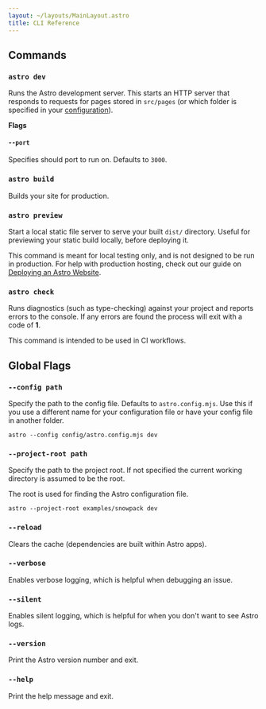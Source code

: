 ```yaml
---
layout: ~/layouts/MainLayout.astro
title: CLI Reference
---
```


## Commands

### `astro dev`

Runs the Astro development server. This starts an HTTP server that responds to requests for pages stored in `src/pages` (or which folder is specified in your [configuration](/docs/en/reference/configuration-reference)).

**Flags**

#### `--port`

Specifies should port to run on. Defaults to `3000`.

### `astro build`

Builds your site for production.

### `astro preview`

Start a local static file server to serve your built `dist/` directory. Useful for previewing your static build locally, before deploying it.

This command is meant for local testing only, and is not designed to be run in production. For help with production hosting, check out our guide on [Deploying an Astro Website](/docs/en/guides/deploy).

### `astro check`

Runs diagnostics (such as type-checking) against your project and reports errors to the console. If any errors are found the process will exit with a code of **1**.

This command is intended to be used in CI workflows.

## Global Flags

### `--config path`

Specify the path to the config file. Defaults to `astro.config.mjs`. Use this if you use a different name for your configuration file or have your config file in another folder.

```shell
astro --config config/astro.config.mjs dev
```

### `--project-root path`

Specify the path to the project root. If not specified the current working directory is assumed to be the root.

The root is used for finding the Astro configuration file.

```shell
astro --project-root examples/snowpack dev
```

### `--reload`

Clears the cache (dependencies are built within Astro apps).

### `--verbose`

Enables verbose logging, which is helpful when debugging an issue.

### `--silent`

Enables silent logging, which is helpful for when you don't want to see Astro logs.

### `--version`

Print the Astro version number and exit.

### `--help`

Print the help message and exit.
